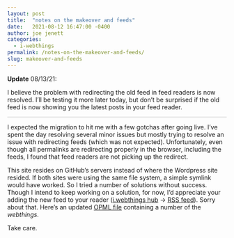 ```yaml
---
layout: post
title:  "notes on the makeover and feeds"
date:   2021-08-12 16:47:00 -0400
author: joe jenett
categories:
  - i-webthings
permalink: /notes-on-the-makeover-and-feeds/
slug: makeover-and-feeds
---
```

<div style="border-bottom:1px solid #ccc;margin-bottom:12px;"><strong>Update</strong> 08/13/21:<br />
<p>I believe the problem with redirecting the old feed in feed readers is now resolved. I’ll be testing it more later today, but don’t be surprised if the old feed is now showing you the latest posts in your feed reader.</p></div>
<p>I expected the migration to hit me with a few gotchas after going live. I’ve spent the day resolving several minor issues but mostly trying to resolve an issue with redirecting feeds (which was not expected). Unfortunately, even though all permalinks are redirecting properly in the browser, including the feeds, I found that feed readers are not picking up the redirect.</p>
<p>This site resides on GitHub’s servers instead of where the Wordpress site resided. If both sites were using the same file system, a simple symlink would have worked. So I tried a number of solutions without success. Though I intend to keep working on a solution, for now, I’d appreciate your adding the new feed to your reader (<a href="https://iwebthings.jenett.org/" title="">i.webthings hub</a> → <a href="https://iwebthings.jenett.org/feed.atom" title="">RSS feed</a>). Sorry about that. Here’s an updated <a href="https://hub.iwebthings.com/iwt.opml" title="">OPML file</a> containing a number of the <em>webthings</em>.</p>
<p>Take care.</p>